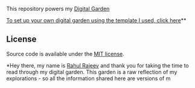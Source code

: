 This repository powers my [Digital Garden](https://garden.rahulrajeev.net/)

[To set up your own digital garden using the template I used, click here](https://maximevaillancourt.com/blog/setting-up-your-own-digital-garden-with-jekyll)**


## License

Source code is available under the [MIT license](LICENSE.md).


*Hey there, my name is [Rahul Rajeev](https://rahulrajeev.net/?utm_src=garden) and thank you for taking the time to read through my digital garden. This garden is a raw reflection of my explorations - so all the information shared here are versions of m